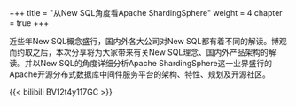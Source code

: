 +++
title = "从New SQL角度看Apache ShardingSphere"
weight = 4
chapter = true
+++

近些年New SQL概念盛行，国内外各大公司对New SQL都有着不同的解读。博观而约取之后，本次分享将为大家带来有关New SQL理念、国内外产品架构的解读。并以New SQL的角度详细分析Apache ShardingSphere这一业界盛行的Apache开源分布式数据库中间件服务平台的架构、特性、规划及开源社区。

{{< bilibili BV12t4y117GC >}}